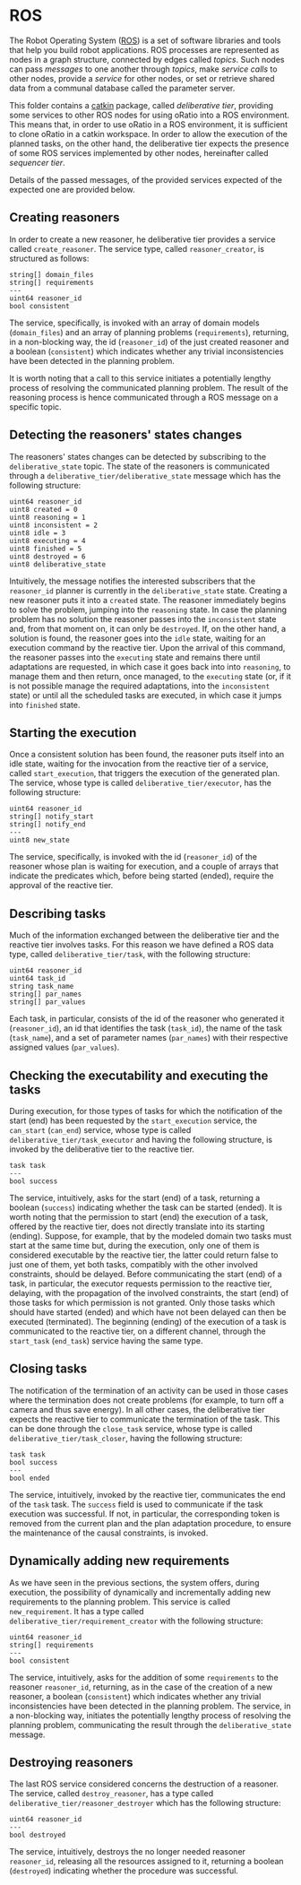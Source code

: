 # ROS

The Robot Operating System ([ROS](https://www.ros.org/)) is a set of software libraries and tools that help you build robot applications. ROS processes are represented as nodes in a graph structure, connected by edges called _topics_. Such nodes can pass _messages_ to one another through _topics_, make _service calls_ to other nodes, provide a _service_ for other nodes, or set or retrieve shared data from a communal database called the parameter server. 

This folder contains a [catkin](http://wiki.ros.org/catkin) package, called _deliberative tier_, providing some services to other ROS nodes for using oRatio into a ROS environment. This means that, in order to use oRatio in a ROS environment, it is sufficient to clone oRatio in a catkin workspace. In order to allow the execution of the planned tasks, on the other hand, the deliberative tier  expects the presence of some ROS services implemented by other nodes, hereinafter called _sequencer tier_.

Details of the passed messages, of the provided services expected of the expected one are provided below.

## Creating reasoners

In order to create a new reasoner, he deliberative tier provides a service called `create_reasoner`. The service type, called `reasoner_creator`, is structured as follows:

```
string[] domain_files
string[] requirements
---
uint64 reasoner_id
bool consistent
```

The service, specifically, is invoked with an array of domain models (`domain_files`) and an array of planning problems (`requirements`), returning, in a non-blocking way, the id (`reasoner_id`) of the just created reasoner and a boolean (`consistent`) which indicates whether any trivial inconsistencies have been detected in the planning problem.

It is worth noting that a call to this service initiates a potentially lengthy process of resolving the communicated planning problem. The result of the reasoning process is hence communicated through a ROS message on a specific topic.

## Detecting the reasoners' states changes

The reasoners' states changes can be detected by subscribing to the `deliberative_state` topic. The state of the reasoners is communicated through a `deliberative_tier/deliberative_state` message which has the following structure:

```
uint64 reasoner_id
uint8 created = 0
uint8 reasoning = 1
uint8 inconsistent = 2
uint8 idle = 3
uint8 executing = 4
uint8 finished = 5
uint8 destroyed = 6
uint8 deliberative_state
```

Intuitively, the message notifies the interested subscribers that the `reasoner_id` planner is currently in the `deliberative_state` state. Creating a new reasoner puts it into a `created` state. The reasoner immediately begins to solve the problem, jumping into the `reasoning` state. In case the planning problem has no solution the reasoner passes into the `inconsistent` state and, from that moment on, it can only be `destroyed`. If, on the other hand, a solution is found, the reasoner goes into the `idle` state, waiting for an execution command by the reactive tier. Upon the arrival of this command, the reasoner passes into the `executing` state and remains there until adaptations are requested, in which case it goes back into into `reasoning`, to manage them and then return, once managed, to the `executing` state (or, if it is not possible manage the required adaptations, into the `inconsistent` state) or until all the scheduled tasks are executed, in which case it jumps into `finished` state.

## Starting the execution

Once a consistent solution has been found, the reasoner puts itself into an idle state, waiting for the invocation from the reactive tier of a service, called `start_execution`, that triggers the execution of the generated plan. The service, whose type is called `deliberative_tier/executor`, has the following structure:

```
uint64 reasoner_id
string[] notify_start
string[] notify_end
---
uint8 new_state
```

The service, specifically, is invoked with the id (`reasoner_id`) of the reasoner whose plan is waiting for execution, and a couple of arrays that indicate the predicates which, before being started (ended), require the approval of the reactive tier.

## Describing tasks

Much of the information exchanged between the deliberative tier and the reactive tier involves tasks. For this reason we have defined a ROS data type, called `deliberative_tier/task`, with the following structure:

```
uint64 reasoner_id
uint64 task_id
string task_name
string[] par_names
string[] par_values
```

Each task, in particular, consists of the id of the reasoner who generated it (`reasoner_id`), an id that identifies the task (`task_id`), the name of the task (`task_name`), and a set of parameter names (`par_names`) with their respective assigned values (`par_values`).

## Checking the executability and executing the tasks

During execution, for those types of tasks for which the notification of the start (end) has been requested by the `start_execution` service, the `can_start` (`can_end`) service, whose type is called `deliberative_tier/task_executor` and having the following structure, is invoked by the deliberative tier to the reactive tier.

```
task task
---
bool success
```

The service, intuitively, asks for the start (end) of a task, returning a boolean (`success`) indicating whether the task can be started (ended). It is worth noting that the permission to start (end) the execution of a task, offered by the reactive tier, does not directly translate into its starting (ending). Suppose, for example, that by the modeled domain two tasks must start at the same time but, during the execution, only one of them is considered executable by the reactive tier, the latter could return false to just one of them, yet both tasks, compatibly with the other involved constraints, should be delayed. Before communicating the start (end) of a task, in particular, the executor requests permission to the reactive tier, delaying, with the propagation of the involved constraints, the start (end) of those tasks for which permission is not granted. Only those tasks which should have started (ended) and which have not been delayed can then be executed (terminated). The beginning (ending) of the execution of a task is communicated to the reactive tier, on a different channel, through the `start_task` (`end_task`) service having the same type.

## Closing tasks

The notification of the termination of an activity can be used in those cases where the termination does not create problems (for example, to turn off a camera and thus save energy). In all other cases, the deliberative tier expects the reactive tier to communicate the termination of the task. This can be done through the `close_task` service, whose type is called `deliberative_tier/task_closer`, having the following structure:

```
task task
bool success
---
bool ended
```

The service, intuitively, invoked by the reactive tier, communicates the end of the `task` task. The `success` field is used to communicate if the task execution was successful. If not, in particular, the corresponding token is removed from the current plan and the plan adaptation procedure, to ensure the maintenance of the causal constraints, is invoked.

## Dynamically adding new requirements

As we have seen in the previous sections, the system offers, during execution, the possibility of dynamically and incrementally adding new requirements to the planning problem. This service is called `new_requirement`. It has a type called `deliberative_tier/requirement_creator` with the following structure:

```
uint64 reasoner_id
string[] requirements
---
bool consistent
```

The service, intuitively, asks for the addition of some `requirements` to the reasoner `reasoner_id`, returning, as in the case of the creation of a new reasoner, a boolean (`consistent`) which indicates whether any trivial inconsistencies have been detected in the planning problem. The service, in a non-blocking way, initiates the potentially lengthy process of resolving the planning problem, communicating the result through the `deliberative_state` message.

## Destroying reasoners

The last ROS service considered concerns the destruction of a reasoner. The service, called `destroy_reasoner`, has a type called `deliberative_tier/reasoner_destroyer` which has the following structure:

```
uint64 reasoner_id
---
bool destroyed
```

The service, intuitively, destroys the no longer needed reasoner `reasoner_id`, releasing all the resources assigned to it, returning a boolean (`destroyed`) indicating whether the procedure was successful.